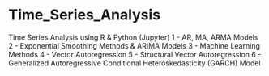 # Time_Series_Analysis
Time Series Analysis using R &amp; Python (Jupyter)
1 - AR, MA, ARMA Models
2 - Exponential Smoothing Methods & ARIMA Models
3 - Machine Learning Methods
4 - Vector Autoregression
5 - Structural Vector Autoregression
6 - Generalized Autoregressive Conditional Heteroskedasticity (GARCH) Model

